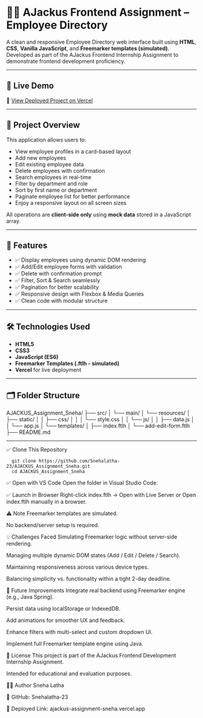 
# 👩‍💼 AJackus Frontend Assignment – Employee Directory

A clean and responsive Employee Directory web interface built using **HTML**, **CSS**, **Vanilla JavaScript**, and **Freemarker templates (simulated)**. Developed as part of the AJackus Frontend Internship Assignment to demonstrate frontend development proficiency.

---

## 🚀 Live Demo

🔗 [View Deployed Project on Vercel](https://vercel.com/snehalathas-projects/ajackus-assignment-sneha)

---

## 📌 Project Overview

This application allows users to:

- View employee profiles in a card-based layout
- Add new employees
- Edit existing employee data
- Delete employees with confirmation
- Search employees in real-time
- Filter by department and role
- Sort by first name or department
- Paginate employee list for better performance
- Enjoy a responsive layout on all screen sizes

All operations are **client-side only** using **mock data** stored in a JavaScript array.

---

## 🧩 Features

- ✅ Display employees using dynamic DOM rendering  
- ✅ Add/Edit employee forms with validation  
- ✅ Delete with confirmation prompt  
- ✅ Filter, Sort & Search seamlessly  
- ✅ Pagination for better scalability  
- ✅ Responsive design with Flexbox & Media Queries  
- ✅ Clean code with modular structure  

---

## 🛠️ Technologies Used

- **HTML5**
- **CSS3**
- **JavaScript (ES6)**
- **Freemarker Templates (.ftlh - simulated)**
- **Vercel** for live deployment

---

## 🗂️ Folder Structure

AJACKUS_Assignment_Sneha/
├── src/
│ └── main/
│ └── resources/
│ ├── static/
│ │ ├── css/
│ │ │ └── style.css
│ │ └── js/
│ │ ├── data.js
│ │ └── app.js
│ └── templates/
│ ├── index.ftlh
│ └── add-edit-form.ftlh
├── README.md


---

✅ Clone This Repository

      git clone https://github.com/Snehalatha-23/AJACKUS_Assignment_Sneha.git
      cd AJACKUS_Assignment_Sneha

✅ Open with VS Code
              Open the folder in Visual Studio Code.

      
✅ Launch in Browser
Right-click index.ftlh → Open with Live Server
                  or
Open index.ftlh manually in a browser.


⚠️ Note
Freemarker templates are simulated.

No backend/server setup is required.



💡 Challenges Faced
Simulating Freemarker logic without server-side rendering.

Managing multiple dynamic DOM states (Add / Edit / Delete / Search).

Maintaining responsiveness across various device types.

Balancing simplicity vs. functionality within a tight 2-day deadline.



🚀 Future Improvements
Integrate real backend using Freemarker engine (e.g., Java Spring).

Persist data using localStorage or IndexedDB.

Add animations for smoother UX and feedback.

Enhance filters with multi-select and custom dropdown UI.

Implement full Freemarker template engine using Java.



📜 License
This project is part of the AJackus Frontend Development Internship Assignment.

Intended for educational and evaluation purposes.



👩‍💻 Author
Sneha Latha

🔗 GitHub: Snehalatha-23

🔗 Deployed Link: ajackus-assignment-sneha.vercel.app
